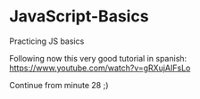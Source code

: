 # JavaScript-Basics
Practicing JS basics

Following now this very good tutorial in spanish:
https://www.youtube.com/watch?v=gRXujAIFsLo

Continue from minute 28 ;)
